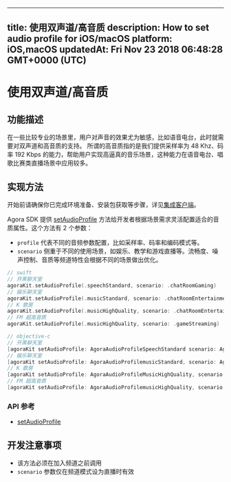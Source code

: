 
---
title: 使用双声道/高音质
description: How to set audio profile for iOS/macOS
platform: iOS,macOS
updatedAt: Fri Nov 23 2018 06:48:28 GMT+0000 (UTC)
---
# 使用双声道/高音质
## 功能描述
 在一些比较专业的场景里，用户对声音的效果尤为敏感，比如语音电台，此时就需要对双声道和高音质的支持。
 所谓的高音质指的是我们提供采样率为 48 Khz、码率 192 Kbps 的能力，帮助用户实现高逼真的音乐场景，这种能力在语音电台、唱歌比赛类直播场景中应用较多。
## 实现方法
开始前请确保你已完成环境准备、安装包获取等步骤，详见[集成客户端](../../cn/Voice/ios_video.md)。

Agora SDK 提供 [setAudioProfile](https://docs.agora.io/cn/Voice/API%20Reference/oc/Classes/AgoraRtcEngineKit.html#//api/name/setAudioProfile:scenario:) 方法给开发者根据场景需求灵活配置适合的音质属性。这个方法有 2 个参数：

- `profile` 代表不同的音频参数配置，比如采样率、码率和编码模式等。
- `scenario` 侧重于不同的使用场景，如娱乐、教学和游戏直播等。流畅度、噪声控制、音质等频道特性会根据不同的场景做出优化。

```swift
// swift
// 开黑聊天室
agoraKit.setAudioProfile(.speechStandard, scenario: .chatRoomGaming)
// 娱乐聊天室
agoraKit.setAudioProfile(.musicStandard, scenario: .chatRoomEntertainment)
// K 歌房
agoraKit.setAudioProfile(.musicHighQuality, scenario: .chatRoomEntertainment)
// FM 超高音质
agoraKit.setAudioProfile(.musicHighQuality, scenario: .gameStreaming)
```



```objective-c
// objective-c
// 开黑聊天室
[agoraKit setAudioProfile: AgoraAudioProfileSpeechStandard scenario: AgoraAudioScenarioChatRoomGaming];
// 娱乐聊天室
[agoraKit setAudioProfile: AgoraAudioProfilemusicStandard, scenario: AgoraAudioScenarioChatRoomEntertainment];
// K 歌房
[agoraKit setAudioProfile: AgoraAudioProfileMusicHighQuality, scenario: AgoraAudioScenarioChatRoomEntertainment];
// FM 超高音质
[agoraKit setAudioProfile: AgoraAudioProfilemusicHighQuality, scenario: AgoraAudioScenarioGameStreaming]
```

### API 参考

- [setAudioProfile](https://docs.agora.io/cn/Voice/API%20Reference/oc/Classes/AgoraRtcEngineKit.html#//api/name/setAudioProfile:scenario:) 

## 开发注意事项

- 该方法必须在加入频道之前调用
- `scenario` 参数仅在频道模式设为直播时有效
